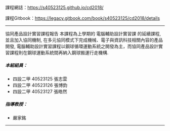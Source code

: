 課程網誌：https://s40523125.github.io/cd2018/

課程Gitbook：https://legacy.gitbook.com/book/s40523125/cd2018/details

---

協同產品設計實習課程報告
本課程為上學期的 電腦輔助設計實習課 的延續課程, 並且加入協同機制, 在多元協同模式下完成機械、電子與資訊科技相關內容的產品開發, 電腦輔助設計實習課程以鋼球循環運動系統之開發為主，而協同產品設計實習課程則在鋼球運動系統間再納入鋼球搬運行走機構.

##### 本組組員：
* 四設二甲 40523125 張志雲
* 四設二甲 40523126 張博鈞
* 四設二甲 40523127 張皓然
##### 指導教授：
* 嚴家銘

---

